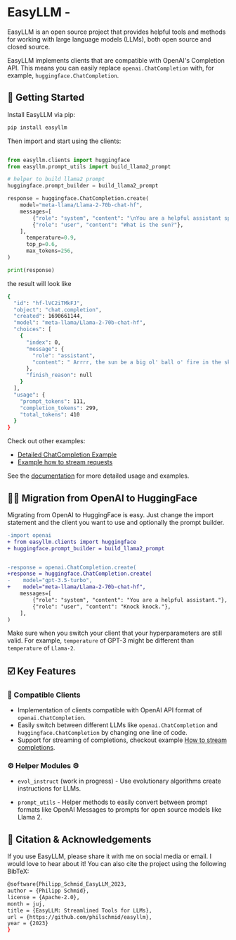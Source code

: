 # EasyLLM - 

EasyLLM is an open source project that provides helpful tools and methods for working with large language models (LLMs), both open source and closed source. 

EasyLLM implements clients that are compatible with OpenAI's Completion API. This means you can easily replace `openai.ChatCompletion` with, for example, `huggingface.ChatCompletion`.

## 🚀 Getting Started

Install EasyLLM via pip:

```bash
pip install easyllm
```

Then import and start using the clients:

```python

from easyllm.clients import huggingface
from easyllm.prompt_utils import build_llama2_prompt

# helper to build llama2 prompt
huggingface.prompt_builder = build_llama2_prompt

response = huggingface.ChatCompletion.create(
    model="meta-llama/Llama-2-70b-chat-hf",
    messages=[
        {"role": "system", "content": "\nYou are a helpful assistant speaking like a pirate. argh!"},
        {"role": "user", "content": "What is the sun?"},
    ],
      temperature=0.9,
      top_p=0.6,
      max_tokens=256,
)

print(response)
```
the result will look like 

```bash
{
  "id": "hf-lVC2iTMkFJ",
  "object": "chat.completion",
  "created": 1690661144,
  "model": "meta-llama/Llama-2-70b-chat-hf",
  "choices": [
    {
      "index": 0,
      "message": {
        "role": "assistant",
        "content": " Arrrr, the sun be a big ol' ball o' fire in the sky, me hearty! It be the source o' light and warmth for our fair planet, and it be a mighty powerful force, savvy? Without the sun, we'd be sailin' through the darkness, lost and cold, so let's give a hearty \"Yarrr!\" for the sun, me hearties! Arrrr!"
      },
      "finish_reason": null
    }
  ],
  "usage": {
    "prompt_tokens": 111,
    "completion_tokens": 299,
    "total_tokens": 410
  }
}
```

Check out other examples:
* [Detailed ChatCompletion Example](examples/chat-completion-api)
* [Example how to stream requests](examples/stream-chat-completion-api)

See the [documentation](docs/README.md) for more detailed usage and examples.

## 💪🏻 Migration from OpenAI to HuggingFace

Migrating from OpenAI to HuggingFace is easy. Just change the import statement and the client you want to use and optionally the prompt builder.

```diff
-import openai
+ from easyllm.clients import huggingface
+ huggingface.prompt_builder = build_llama2_prompt


-response = openai.ChatCompletion.create(
+response = huggingface.ChatCompletion.create(
-    model="gpt-3.5-turbo",
+    model="meta-llama/Llama-2-70b-chat-hf",
    messages=[
        {"role": "system", "content": "You are a helpful assistant."},
        {"role": "user", "content": "Knock knock."},
    ],
)
```

Make sure when you switch your client that your hyperparameters are still valid. For example, `temperature` of GPT-3 might be different than `temperature` of `Llama-2`.

## ☑️ Key Features

### 🤝 Compatible Clients

- Implementation of clients compatible with OpenAI API format of `openai.ChatCompletion`.
- Easily switch between different LLMs like `openai.ChatCompletion` and `huggingface.ChatCompletion` by changing one line of code. 
- Support for streaming of completions, checkout example [How to stream completions](./notebooks/stream-chat-completions.ipynb).

### ⚙️ Helper Modules ⚙️

- `evol_instruct` (work in progress) - Use evolutionary algorithms create instructions for LLMs.

- `prompt_utils` - Helper methods to easily convert between prompt formats like OpenAI Messages to prompts for open source models like Llama 2.

## 📔 Citation & Acknowledgements

If you use EasyLLM, please share it with me on social media or email. I would love to hear about it!
You can also cite the project using the following BibTeX:

```bash
@software{Philipp_Schmid_EasyLLM_2023,
author = {Philipp Schmid},
license = {Apache-2.0},
month = juj,
title = {EasyLLM: Streamlined Tools for LLMs},
url = {https://github.com/philschmid/easyllm},
year = {2023}
}
```